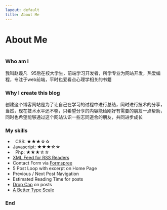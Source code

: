 ```yaml
---
layout: default
title: About Me
---
```


<div class="post">
	<h1 class="pageTitle">About Me</h1>
	<img src="{{ '/assets/img/touring.jpg' | prepend: site.baseurl }}" alt="">
	<h3>Who am I</h3>
	<p class="intro">我叫赵羲凡 &nbsp; 95后在校大学生，前端学习开发者，所学专业为网站开发，热爱编程，专注于web前端，平时也爱看点心理学相关的书籍</p>
	<h3>Why I create this blog</h3>
	<p class="intro">创建这个博客网站是为了让自己在学习的过程中进行总结，同时进行技术的分享，当然，现在技术水平还不够，只希望分享的内容能给刚好有需要的朋友一点帮助，同时也希望能够通过这个网站认识一些志同道合的朋友，共同进步成长</p>
	<h3>My skills</h3>
	<ul>
			<li>&nbsp; CSS: ★★★☆☆</li>
  		<li>Javascript: ★★★☆☆</li>
  		<li>&nbsp; Php: ★★★☆☆</li>
  		<li><a href="https://github.com/snaptortoise/jekyll-rss-feeds">XML Feed for RSS Readers</a></li>
  		<li>Contact Form via <a href="http://formspree.io/">Formspree</a></li>
      <li>5 Post Loop with excerpt on Home Page</li>
  		<li>Previous / Next Post Navigation</li>
      <li>Estimated Reading Time for posts</li>
  		<li><a href="https://github.com/adobe-webplatform/dropcap.js">Drop Cap</a> on posts</li>
  		<li><a href="http://typecast.com/blog/a-more-modern-scale-for-web-typography">A Better Type Scale</a></li>
  	</ul>
		<h3>End</h3>
		<p></p>
</div>
